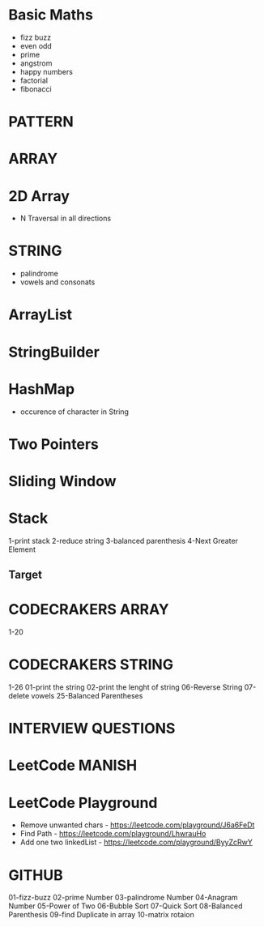 # Basic Maths

- fizz buzz
- even odd
- prime
- angstrom
- happy numbers
- factorial
- fibonacci

# PATTERN

# ARRAY

# 2D Array

- N Traversal in all directions

# STRING

- palindrome
- vowels and consonats

# ArrayList

# StringBuilder

# HashMap

- occurence of character in String

# Two Pointers

# Sliding Window

# Stack

1-print stack
2-reduce string
3-balanced parenthesis
4-Next Greater Element

## Target

# CODECRAKERS ARRAY

1-20

# CODECRAKERS STRING

1-26
01-print the string
02-print the lenght of string
06-Reverse String
07-delete vowels
25-Balanced Parentheses

# INTERVIEW QUESTIONS

# LeetCode MANISH

# LeetCode Playground

- Remove unwanted chars - https://leetcode.com/playground/J6a6FeDt
- Find Path - https://leetcode.com/playground/LhwrauHo
- Add one two linkedList - https://leetcode.com/playground/ByyZcRwY

# GITHUB

01-fizz-buzz
02-prime Number
03-palindrome Number
04-Anagram Number
05-Power of Two
06-Bubble Sort
07-Quick Sort
08-Balanced Parenthesis
09-find Duplicate in array
10-matrix rotaion
